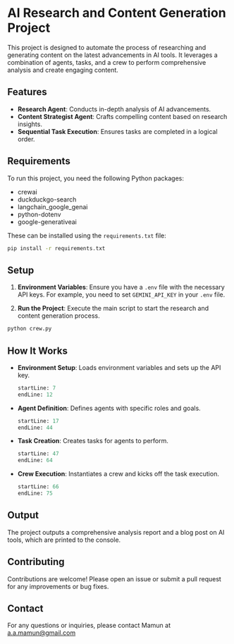 # AI Research and Content Generation Project

This project is designed to automate the process of researching and generating content on the latest advancements in AI tools. It leverages a combination of agents, tasks, and a crew to perform comprehensive analysis and create engaging content.

## Features

- **Research Agent**: Conducts in-depth analysis of AI advancements.
- **Content Strategist Agent**: Crafts compelling content based on research insights.
- **Sequential Task Execution**: Ensures tasks are completed in a logical order.

## Requirements

To run this project, you need the following Python packages:

- crewai
- duckduckgo-search
- langchain_google_genai
- python-dotenv
- google-generativeai

These can be installed using the `requirements.txt` file:

```bash
pip install -r requirements.txt
```

## Setup

1. **Environment Variables**: Ensure you have a `.env` file with the necessary API keys. For example, you need to set `GEMINI_API_KEY` in your `.env` file.

2. **Run the Project**: Execute the main script to start the research and content generation process.


```bash
python crew.py
```

## How It Works

- **Environment Setup**: Loads environment variables and sets up the API key.
  ```python:crew.py
  startLine: 7
  endLine: 12
  ```

- **Agent Definition**: Defines agents with specific roles and goals.
  ```python:crew.py
  startLine: 17
  endLine: 44
  ```

- **Task Creation**: Creates tasks for agents to perform.
  ```python:crew.py
  startLine: 47
  endLine: 64
  ```

- **Crew Execution**: Instantiates a crew and kicks off the task execution.
  ```python:crew.py
  startLine: 66
  endLine: 75
  ```

## Output

The project outputs a comprehensive analysis report and a blog post on AI tools, which are printed to the console.

## Contributing

Contributions are welcome! Please open an issue or submit a pull request for any improvements or bug fixes.

## Contact

For any questions or inquiries, please contact Mamun at a.a.mamun@gmail.com

